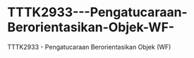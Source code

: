 # TTTK2933---Pengatucaraan-Berorientasikan-Objek-WF-
TTTK2933 - Pengatucaraan Berorientasikan Objek (WF)
